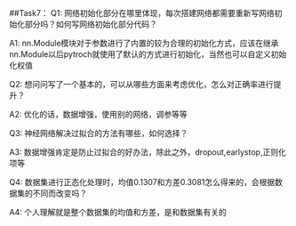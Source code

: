##Task7：
Q1: 网络初始化部分在哪里体现，每次搭建网络都需要重新写网络初始化部分吗？如何写网络初始化部分代码？

A1: nn.Module模块对于参数进行了内置的较为合理的初始化方式，应该在继承nn.Module以后pytroch就使用了默认的方式进行初始化，当然也可以自定义初始化权值

Q2: 想问问写了一个基本的，可以从哪些方面来考虑优化，怎么对正确率进行提升？

A2: 优化的话，数据增强，使用别的网络，调参等等

Q3: 神经网络解决过拟合的方法有哪些，如何选择？

A3: 数据增强肯定是防止过拟合的好办法，除此之外，dropout,earlystop,正则化项等

Q4: 数据集进行正态化处理时，均值0.1307和方差0.3081怎么得来的，会根据数据集的不同而改变吗？

A4: 个人理解就是整个数据集的均值和方差，是和数据集有关的

